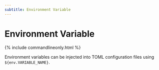 ```yaml
---
subtitle: Environment Variable
---
```

# Environment Variable
{% include commandlineonly.html %}

Environment variables can be injected into TOML configuration files using `${env.VARIABLE_NAME}`.

